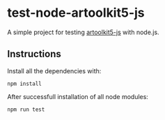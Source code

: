 # test-node-artoolkit5-js

A simple project for testing [artoolkit5-js](https://github.com/andypotato/artoolkit5-js) with node.js.

## Instructions

Install all the dependencies with:

`npm install`

After successfull installation of all node modules:

`npm run test`
